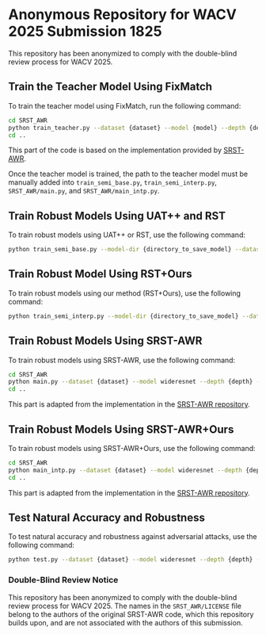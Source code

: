 
# Anonymous Repository for WACV 2025 Submission 1825

This repository has been anonymized to comply with the double-blind review process for WACV 2025.

## Train the Teacher Model Using FixMatch

To train the teacher model using FixMatch, run the following command:

```bash
cd SRST_AWR
python train_teacher.py --dataset {dataset} --model {model} --depth {depth} --widen_factor {widen_factor} --num_labels {num_labels} --algo fixmatch --lamb 1 --eta 0.95
cd ..
```

This part of the code is based on the implementation provided by [SRST-AWR](https://github.com/dyoony/SRST_AWR).

Once the teacher model is trained, the path to the teacher model must be manually added into `train_semi_base.py`, `train_semi_interp.py`, `SRST_AWR/main.py`, and `SRST_AWR/main_intp.py`.

## Train Robust Models Using UAT++ and RST

To train robust models using UAT++ or RST, use the following command:

```bash
python train_semi_base.py --model-dir {directory_to_save_model} --dataset {dataset} --model wideresnet --depth {depth} --widen-factor {widen_factor} --num-labels-per-class {number_of_labeled_data_per_class} --ges const --lambd {lambd} --loss-inner ce --outer {uat or rst} --gpu_id {gpu_id}
```

## Train Robust Model Using RST+Ours

To train robust models using our method (RST+Ours), use the following command:

```bash
python train_semi_interp.py --model-dir {directory_to_save_model} --dataset {dataset} --model wideresnet --depth {depth} --widen-factor {widen_factor} --rho-setup {0 or 1} --num-labels-per-class {number_of_labeled_data_per_class} --ges {global epsilon scheduling strategy} --lambd {lambd} --loss-inner ce --tau {tau} --intp-steps {K} {--mixed} --mixed-beta {beta} --wandb-project {wandb project name} --wandb-entity {wandb entity name} --gpu_id {gpu_id}
```

## Train Robust Models Using SRST-AWR

To train robust models using SRST-AWR, use the following command:

```bash
cd SRST_AWR
python main.py --dataset {dataset} --model wideresnet --depth {depth} --widen_factor {widen_factor} --num_labels {num_labels} --algo srst-awr --perturb_loss {perturb_loss} --teacher fixmatch --tau {tau_value_defined_in_SRSTAWR} --smooth 0.2 --lamb {lambd} --gamma 4 --beta 0.5 --lr 0.05 --swa --wandb-project {wandb project name} --wandb-entity {wandb entity name} --wandb-run-name {wandb run name} --gpu {gpu_id}
cd ..
```

This part is adapted from the implementation in the [SRST-AWR repository](https://github.com/dyoony/SRST_AWR). 

## Train Robust Models Using SRST-AWR+Ours

To train robust models using SRST-AWR+Ours, use the following command:

```bash
cd SRST_AWR
python main_intp.py --dataset {dataset} --model wideresnet --depth {depth} --widen_factor {widen_factor} --num_labels {num_labels} --algo srst-awr --perturb_loss {perturb_loss} --teacher fixmatch --tau {tau defined in SRSTAWR paper} --tau-margin {tau defined in our paper} --smooth 0.2 --lamb {lambd} --gamma 4 --beta {beta defined in SRSTAWR paper} --lr 0.05 --swa --lr-setup {lr modes: 0, 1, or 2} --rho-setup {rho modes: 0 or 1} --intp-steps {K} --ges {global epsilon scheduling strategy} {--mixed} --mixed-beta {beta defined in our paper} --inner-target {hard or soft} --wandb-project {wandb project name} --wandb-entity {wandb entity name} --wandb-run-name {wandb run name} --gpu {gpu_id}
cd ..
```

This part is adapted from the implementation in the [SRST-AWR repository](https://github.com/dyoony/SRST_AWR).


## Test Natural Accuracy and Robustness

To test natural accuracy and robustness against adversarial attacks, use the following command:

```bash
python test.py --dataset {dataset} --model wideresnet --depth {depth} --widen-factor {widen_factor} --model-dir {path to the checkpoint} --attack-method {pgd or autoattack} --pgd-steps {number of steps for pgd} --gpu_id {gpu_id}
```


### Double-Blind Review Notice

This repository has been anonymized to comply with the double-blind review process for WACV 2025. The names in the `SRST_AWR/LICENSE` file belong to the authors of the original SRST-AWR code, which this repository builds upon, and are not associated with the authors of this submission.
